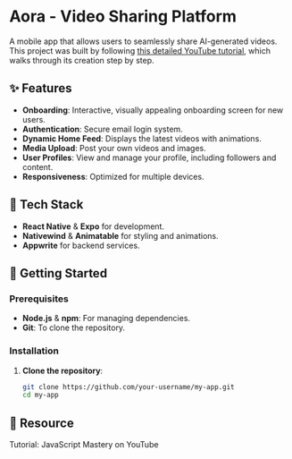 # Aora - Video Sharing Platform

A mobile app that allows users to seamlessly share AI-generated videos. This project was built by following [this detailed YouTube tutorial](https://youtu.be/ZBCUegTZF7M?si=oi-Lp1zBV1r7b2bK), which walks through its creation step by step.

## ✨ Features
- **Onboarding**: Interactive, visually appealing onboarding screen for new users.
- **Authentication**: Secure email login system.
- **Dynamic Home Feed**: Displays the latest videos with animations.
- **Media Upload**: Post your own videos and images.
- **User Profiles**: View and manage your profile, including followers and content.
- **Responsiveness**: Optimized for multiple devices.

## 🚀 Tech Stack
- **React Native** & **Expo** for development.
- **Nativewind** & **Animatable** for styling and animations.
- **Appwrite** for backend services.

## 🔧 Getting Started

### Prerequisites
- **Node.js** & **npm**: For managing dependencies.
- **Git**: To clone the repository.

### Installation
1. **Clone the repository**:
   ```sh
   git clone https://github.com/your-username/my-app.git
   cd my-app
## 🔗 Resource
Tutorial: JavaScript Mastery on YouTube
